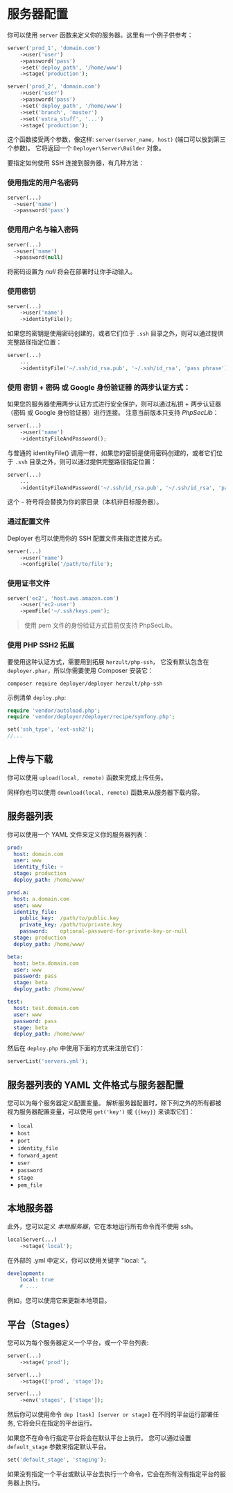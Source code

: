 # 服务器配置

你可以使用 `server` 函数来定义你的服务器。这里有一个例子供参考：

~~~ php
server('prod_1', 'domain.com')
    ->user('user')
    ->password('pass')
    ->set('deploy_path', '/home/www')
    ->stage('production');

server('prod_2', 'domain.com')
    ->user('user')
    ->password('pass')
    ->set('deploy_path', '/home/www')
    ->set('branch', 'master')
    ->set('extra_stuff', '...')
    ->stage('production');
~~~

这个函数接受两个参数，像这样: `server(server_name, host)` (端口可以放到第三个参数)。 它将返回一个 `Deployer\Server\Builder` 对象。

要指定如何使用 SSH 连接到服务器，有几种方法：

### 使用指定的用户名密码

~~~ php
server(...)
  ->user('name')
  ->password('pass')
~~~

### 使用用户名与输入密码

~~~ php
server(...)
  ->user('name')
  ->password(null)
~~~

将密码设置为 *null* 将会在部署时让你手动输入。

### 使用密钥

~~~ php
server(...)
    ->user('name')
    ->identityFile();
~~~

如果您的密钥是使用密码创建的，或者它们位于 `.ssh` 目录之外，则可以通过提供完整路径指定位置：

~~~ php
server(...)
    ...
    ->identityFile('~/.ssh/id_rsa.pub', '~/.ssh/id_rsa', 'pass phrase');
~~~

### 使用 密钥 + 密码 或 Google 身份验证器 的两步认证方式：

如果您的服务器使用两步认证方式进行安全保护，则可以通过私钥 + 两步认证器（密码 或 Google 身份验证器）进行连接。 注意当前版本只支持 *PhpSecLib*：

~~~ php
server(...)
    ->user('name')
    ->identityFileAndPassword();
~~~

与普通的 identityFile() 调用一样，如果您的密钥是使用密码创建的，或者它们位于 `.ssh` 目录之外，则可以通过提供完整路径指定位置：

~~~ php
server(...)
    ...
    ->identityFileAndPassword('~/.ssh/id_rsa.pub', '~/.ssh/id_rsa', 'pass phrase', 'password');
~~~

这个 `~` 符号将会替换为你的家目录（本机非目标服务器）。

### 通过配置文件

Deployer 也可以使用你的 SSH 配置文件来指定连接方式。

~~~ php
server(...)
    ->user('name')
    ->configFile('/path/to/file');
~~~

### 使用证书文件

~~~ php
server('ec2', 'host.aws.amazon.com')
    ->user('ec2-user')
    ->pemFile('~/.ssh/keys.pem');
~~~

> 使用 pem 文件的身份验证方式目前仅支持 PhpSecLib。

### 使用 PHP SSH2 拓展

要使用这种认证方式，需要用到拓展 `herzult/php-ssh`， 它没有默认包含在 `deployer.phar`，所以你需要使用 Composer 安装它：

```
composer require deployer/deployer herzult/php-ssh
```

示例清单 `deploy.php`:

```php
require 'vendor/autoload.php';
require 'vendor/deployer/deployer/recipe/symfony.php';

set('ssh_type', 'ext-ssh2');
//...
```

## 上传与下载

你可以使用 `upload(local, remote)` 函数来完成上传任务。

同样你也可以使用 `download(local, remote)` 函数来从服务器下载内容。

## 服务器列表

你可以使用一个 YAML 文件来定义你的服务器列表：

~~~ yml
prod:
  host: domain.com
  user: www
  identity_file: ~
  stage: production
  deploy_path: /home/www/

prod.a:
  host: a.domain.com
  user: www
  identity_file:
    public_key:  /path/to/public.key
    private_key: /path/to/private.key
    password:    optional-password-for-private-key-or-null
  stage: production
  deploy_path: /home/www/

beta:
  host: beta.domain.com
  user: www
  password: pass
  stage: beta
  deploy_path: /home/www/

test:
  host: test.domain.com
  user: www
  password: pass
  stage: beta
  deploy_path: /home/www/
~~~

然后在 `deploy.php` 中使用下面的方式来注册它们：

~~~ php
serverList('servers.yml');
~~~

## 服务器列表的 YAML 文件格式与服务器配置

您可以为每个服务器定义配置变量。 解析服务器配置时，除下列之外的所有都被视为服务器配置变量，可以使用 `get('key')` 或 `{{key}}` 来读取它们：

* `local`
* `host`
* `port`
* `identity_file`
* `forward_agent`
* `user`
* `password`
* `stage`
* `pem_file`


## 本地服务器

此外，您可以定义 *本地服务器*，它在本地运行所有命令而不使用 ssh。

~~~ php
localServer(...)
    ->stage('local');
~~~

在外部的 .yml 中定义，你可以使用关键字 "local: "。

~~~ yml
development:
    local: true
    # ....
~~~

例如，您可以使用它来更新本地项目。

## 平台（Stages）

您可以为每个服务器定义一个平台，或一个平台列表:

~~~ php
server(...)
    ->stage('prod');

server(...)
    ->stage(['prod', 'stage']);

server(...)
    ->env('stages', ['stage']);
~~~

然后你可以使用命令 `dep [task] [server or stage]` 在不同的平台运行部署任务, 它将会只在指定的平台运行。

如果您不在命令行指定平台将会在默认平台上执行。 您可以通过设置 `default_stage` 参数来指定默认平台。

~~~ php
set('default_stage', 'staging');
~~~

如果没有指定一个平台或默认平台去执行一个命令，它会在所有没有指定平台的服务器上执行。